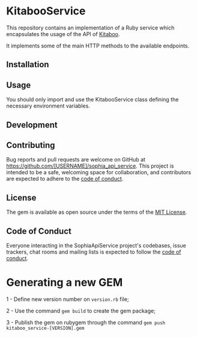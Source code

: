 # KitabooService

This repository contains an implementation of a Ruby service which encapsulates the usage of the API of [Kitaboo](https://kitaboo.com/).

It implements some of the main HTTP methods to the available endpoints.

## Installation

## Usage

You should only import and use the KitabooService class defining the necessary environment variables.

## Development

## Contributing

Bug reports and pull requests are welcome on GitHub at https://github.com/[USERNAME]/sophia_api_service. This project is intended to be a safe, welcoming space for collaboration, and contributors are expected to adhere to the [code of conduct](https://github.com/[USERNAME]/sophia_api_service/blob/master/CODE_OF_CONDUCT.md).

## License

The gem is available as open source under the terms of the [MIT License](https://opensource.org/licenses/MIT).

## Code of Conduct

Everyone interacting in the SophiaApiService project's codebases, issue trackers, chat rooms and mailing lists is expected to follow the [code of conduct](https://github.com/[USERNAME]/sophia_api_service/blob/master/CODE_OF_CONDUCT.md).

# Generating a new GEM

1 - Define new version number on `version.rb` file;

2 - Use the command `gem build` to create the gem package;

3 - Publish the gem on rubygem through the command `gem push kitaboo_service-[VERSION].gem`
